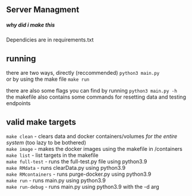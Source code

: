## Server Managment
##### *why did i make this*

Dependicies are in requirements.txt

## running
there are two ways, directly (reccommended)
`python3 main.py`<br>
or by using the make file
`make run`<br>

there are also some flags you can find by running `python3 main.py -h`<br>
the makefile also contains some commands for resetting data and testing endpoints

## valid make targets
`make clean` - clears data and docker containers/volumes *for the entire system* (too lazy to be bothered)<br>
`make image` - makes the docker images using the makefile in /containers<br>
`make list` - list targets in the makefile<br>
`make full-test` - runs the full-test.py file using python3.9<br>
`make RMdata` - runs clearData.py using python3.9<br>
`make RMcontainers` - runs purge-docker.py using python3.9<br>
`make run` - runs main.py using python3.9<br>
`make run-debug` - runs main.py using python3.9 with the -d arg<br>

